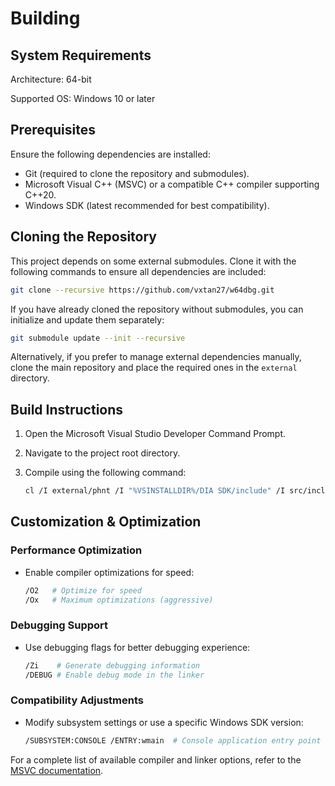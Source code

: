# Building

## System Requirements

Architecture: 64-bit

Supported OS: Windows 10 or later

## Prerequisites

Ensure the following dependencies are installed:

- Git (required to clone the repository and submodules).
- Microsoft Visual C++ (MSVC) or a compatible C++ compiler supporting C++20.
- Windows SDK (latest recommended for best compatibility).

## Cloning the Repository

This project depends on some external submodules. Clone it with the following commands to ensure all dependencies are included:

```sh
git clone --recursive https://github.com/vxtan27/w64dbg.git
```

If you have already cloned the repository without submodules, you can initialize and update them separately:

```sh
git submodule update --init --recursive
```

Alternatively, if you prefer to manage external dependencies manually, clone the main repository and place the required ones in the `external` directory.

## Build Instructions

1. Open the Microsoft Visual Studio Developer Command Prompt.
2. Navigate to the project root directory.
3. Compile using the following command:

    ```sh
    cl /I external/phnt /I "%VSINSTALLDIR%/DIA SDK/include" /I src/include /std:c++20 src/main.cpp /link /SUBSYSTEM:CONSOLE /ENTRY:wmain
    ```

## Customization & Optimization

### Performance Optimization
- Enable compiler optimizations for speed:
  ```sh
  /O2   # Optimize for speed
  /Ox   # Maximum optimizations (aggressive)
  ```

### Debugging Support
- Use debugging flags for better debugging experience:
  ```sh
  /Zi    # Generate debugging information
  /DEBUG # Enable debug mode in the linker
  ```

### Compatibility Adjustments
- Modify subsystem settings or use a specific Windows SDK version:
  ```sh
  /SUBSYSTEM:CONSOLE /ENTRY:wmain  # Console application entry point
  ```

For a complete list of available compiler and linker options, refer to the [MSVC documentation](https://learn.microsoft.com/cpp/build/reference/compiler-options).